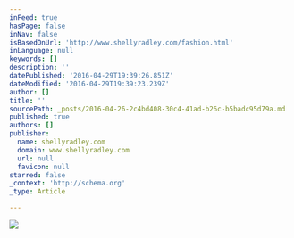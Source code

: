 ```yaml
---
inFeed: true
hasPage: false
inNav: false
isBasedOnUrl: 'http://www.shellyradley.com/fashion.html'
inLanguage: null
keywords: []
description: ''
datePublished: '2016-04-29T19:39:26.851Z'
dateModified: '2016-04-29T19:39:23.239Z'
author: []
title: ''
sourcePath: _posts/2016-04-26-2c4bd408-30c4-41ad-b26c-b5badc95d79a.md
published: true
authors: []
publisher:
  name: shellyradley.com
  domain: www.shellyradley.com
  url: null
  favicon: null
starred: false
_context: 'http://schema.org'
_type: Article

---
```

![](https://the-grid-user-content.s3-us-west-2.amazonaws.com/8aa0e805-e191-45a6-af8a-33c41e5c870f.jpg)